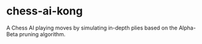 # chess-ai-kong
A Chess AI playing moves by simulating in-depth plies based on the Alpha-Beta pruning algorithm.
